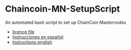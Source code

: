# Chaincoin-MN-SetupScript
An automated bash script to set up ChainCoin Masternodes


- [licence file](../blob/master/LICENSE)  
- [Instrucciones en español](../blob/master/Instructions_es.md)  
- [Instructions english](../blob/master/Instructions.md)  
